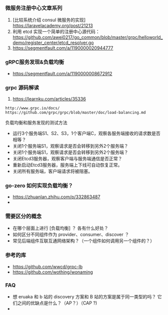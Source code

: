 ### 微服务注册中心文章系列
1. [比较系统介绍 consul 微服务的实现] https://laravelacademy.org/post/21213
2. 利用 etcd 实现一个简单的注册中心源代码： https://github.com/awei0217/go_common/blob/master/grpc/helloworld_demo/register_center/etcd_resolver.go 
3. https://segmentfault.com/a/1190000020944777 

### gRPC服务发现&负载均衡
- https://segmentfault.com/a/1190000008672912


### grpc 源码解读
1. https://learnku.com/articles/35336

```
http://www.grpc.io/docs/
https://github.com/grpc/grpc/blob/master/doc/load-balancing.md
```

负载均衡和服务发现的测试方法
- 运行3个服务端S1、S2、S3，1个客户端C，观察各服务端接收的请求数是否相等？
- 关闭1个服务端S1，观察请求是否会转移到另外2个服务端？
- 关闭1个服务端S1，观察请求是否会转移到另外2个服务端？
- 关闭Etcd3服务器，观察客户端与服务端通信是否正常？
- 重新启动Etcd3服务器，服务端上下线可自动恢复正常。
- 关闭所有服务端，客户端请求将被阻塞。


### go-zero 如何实现负载均衡？
- https://zhuanlan.zhihu.com/p/332863487
- 

### 需要区分的概念
- 在哪个层面上进行 [负载均衡] ？ 各有什么好处？
- 如何区分不同组件作为 provider、consumer、discover ？
- 常见后端组件互联互通网络架构？（一个组件如何调用另一个组件的？）


### 参考的库
- https://github.com/wwcd/grpc-lb
- https://github.com/wothing/wonaming

### FAQ 
- 想 eruaka 和 b 站的 discovery 方案和 B 站的方案是属于同一类型的吗？ 它们之间的优缺点是什么？（AP？）（CAP ?)
- 